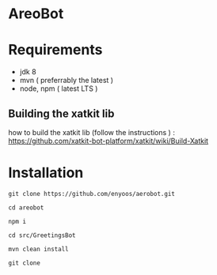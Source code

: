 #  AreoBot

# Requirements
- jdk 8
- mvn ( preferrably the latest )
- node, npm ( latest LTS )

## Building the xatkit lib
how to build the xatkit lib (follow the instructions ) : https://github.com/xatkit-bot-platform/xatkit/wiki/Build-Xatkit 

# Installation  
```console
git clone https://github.com/enyoos/aerobot.git
```

```console
cd areobot
```

```console
npm i
```

```console
cd src/GreetingsBot
```

```console
mvn clean install
```

```console
git clone 
```